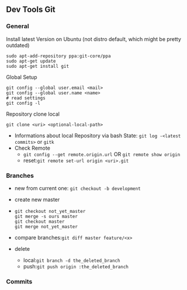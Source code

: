 ## Dev Tools Git

### General

Install latest Version on Ubuntu \(not distro default, which might be pretty outdated\)

```
sudo apt-add-repository ppa:git-core/ppa
sudo apt-get update
sudo apt-get install git
```

Global Setup

```
git config --global user.email <mail>
git config --global user.name <name>
# read settings
git config -l
```

Repository clone local

```
git clone <uri> <optional-local-path>
```

* Informations about local Repository via bash State: `git log -<latest commits>` or `gitk`
* Check Remote
  * `git config --get remote.origin.url` OR `git remote show origin`
  * reset:`git remote set-url origin <uri>.git`

### Branches

* new from current one: `git checkout -b development`
* create new master

* ```
  git checkout not_yet_master
  git merge -s ours master
  git checkout master
  git merge not_yet_master
  ```
* compare branches:`git diff master feature/<x>`

* delete
  * local:`git branch -d the_deleted_branch`
  * push:`git push origin :the_deleted_branch`

### Commits



